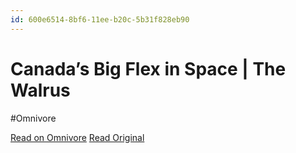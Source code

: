 ```yaml
---
id: 600e6514-8bf6-11ee-b20c-5b31f828eb90
---
```


# Canada’s Big Flex in Space | The Walrus
#Omnivore

[Read on Omnivore](https://omnivore.app/me/canada-s-big-flex-in-space-the-walrus-18c091f0a73)
[Read Original](http://thewalrus.ca/canadarm)

